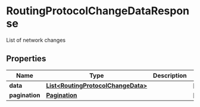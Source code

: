 

# RoutingProtocolChangeDataResponse

List of network changes

## Properties

| Name | Type | Description | Notes |
|------------ | ------------- | ------------- | -------------|
|**data** | [**List&lt;RoutingProtocolChangeData&gt;**](RoutingProtocolChangeData.md) |  |  [optional] |
|**pagination** | [**Pagination**](Pagination.md) |  |  [optional] |



